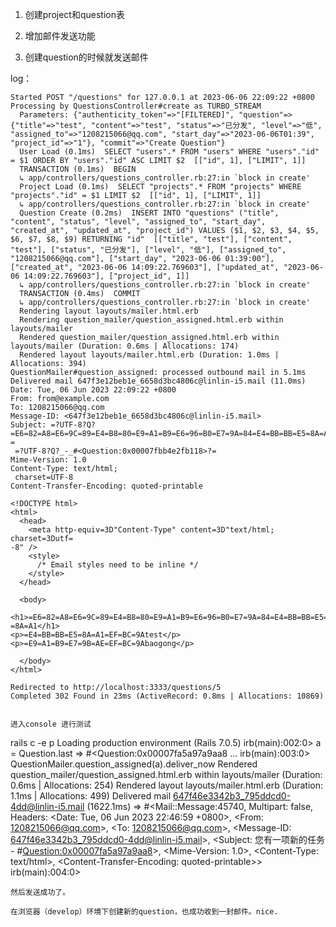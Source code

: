 1. 创建project和question表

2. 增加邮件发送功能

3. 创建question的时候就发送邮件

log：
```
Started POST "/questions" for 127.0.0.1 at 2023-06-06 22:09:22 +0800
Processing by QuestionsController#create as TURBO_STREAM
  Parameters: {"authenticity_token"=>"[FILTERED]", "question"=>{"title"=>"test", "content"=>"test", "status"=>"已分发", "level"=>"低", "assigned_to"=>"1208215066@qq.com", "start_day"=>"2023-06-06T01:39", "project_id"=>"1"}, "commit"=>"Create Question"}
  User Load (0.1ms)  SELECT "users".* FROM "users" WHERE "users"."id" = $1 ORDER BY "users"."id" ASC LIMIT $2  [["id", 1], ["LIMIT", 1]]
  TRANSACTION (0.1ms)  BEGIN
  ↳ app/controllers/questions_controller.rb:27:in `block in create'
  Project Load (0.1ms)  SELECT "projects".* FROM "projects" WHERE "projects"."id" = $1 LIMIT $2  [["id", 1], ["LIMIT", 1]]
  ↳ app/controllers/questions_controller.rb:27:in `block in create'
  Question Create (0.2ms)  INSERT INTO "questions" ("title", "content", "status", "level", "assigned_to", "start_day", "created_at", "updated_at", "project_id") VALUES ($1, $2, $3, $4, $5, $6, $7, $8, $9) RETURNING "id"  [["title", "test"], ["content", "test"], ["status", "已分发"], ["level", "低"], ["assigned_to", "1208215066@qq.com"], ["start_day", "2023-06-06 01:39:00"], ["created_at", "2023-06-06 14:09:22.769603"], ["updated_at", "2023-06-06 14:09:22.769603"], ["project_id", 1]]
  ↳ app/controllers/questions_controller.rb:27:in `block in create'
  TRANSACTION (0.4ms)  COMMIT
  ↳ app/controllers/questions_controller.rb:27:in `block in create'
  Rendering layout layouts/mailer.html.erb
  Rendering question_mailer/question_assigned.html.erb within layouts/mailer
  Rendered question_mailer/question_assigned.html.erb within layouts/mailer (Duration: 0.6ms | Allocations: 174)
  Rendered layout layouts/mailer.html.erb (Duration: 1.0ms | Allocations: 394)
QuestionMailer#question_assigned: processed outbound mail in 5.1ms
Delivered mail 647f3e12beb1e_6658d3bc4806c@linlin-i5.mail (11.0ms)
Date: Tue, 06 Jun 2023 22:09:22 +0800
From: from@example.com
To: 1208215066@qq.com
Message-ID: <647f3e12beb1e_6658d3bc4806c@linlin-i5.mail>
Subject: =?UTF-8?Q?=E6=82=A8=E6=9C=89=E4=B8=80=E9=A1=B9=E6=96=B0=E7=9A=84=E4=BB=BB=E5=8A=A1?=
 =?UTF-8?Q?_-_#<Question:0x00007fbb4e2fb118>?=
Mime-Version: 1.0
Content-Type: text/html;
 charset=UTF-8
Content-Transfer-Encoding: quoted-printable

<!DOCTYPE html>
<html>
  <head>
    <meta http-equiv=3D"Content-Type" content=3D"text/html; charset=3Dutf=
-8" />
    <style>
      /* Email styles need to be inline */
    </style>
  </head>

  <body>
    <h1>=E6=82=A8=E6=9C=89=E4=B8=80=E9=A1=B9=E6=96=B0=E7=9A=84=E4=BB=BB=E5=
=8A=A1</h1>
<p>=E4=BB=BB=E5=8A=A1=EF=BC=9Atest</p>
<p>=E9=A1=B9=E7=9B=AE=EF=BC=9Abaogong</p>

  </body>
</html>

Redirected to http://localhost:3333/questions/5
Completed 302 Found in 23ms (ActiveRecord: 0.8ms | Allocations: 10869)


进入console 进行测试
```
rails c -e p
Loading production environment (Rails 7.0.5)
irb(main):002:0> a = Question.last
=>
#<Question:0x00007fa5a97a9aa8
...
irb(main):003:0> QuestionMailer.question_assigned(a).deliver_now
  Rendered question_mailer/question_assigned.html.erb within layouts/mailer (Duration: 0.6ms | Allocations: 254)
  Rendered layout layouts/mailer.html.erb (Duration: 1.1ms | Allocations: 499)
Delivered mail 647f46e3342b3_795ddcd0-4dd@linlin-i5.mail (1622.1ms)
=> #<Mail::Message:45740, Multipart: false, Headers: <Date: Tue, 06 Jun 2023 22:46:59 +0800>, <From:  1208215066@qq.com>, <To: 1208215066@qq.com>, <Message-ID: <647f46e3342b3_795ddcd0-4dd@linlin-i5.mail>>, <Subject: 您有一项新的任务 - #<Question:0x00007fa5a97a9aa8>>, <Mime-Version: 1.0>, <Content-Type: text/html>, <Content-Transfer-Encoding: quoted-printable>>
irb(main):004:0>
```
然后发送成功了。

在浏览器（develop）环境下创建新的question，也成功收到一封邮件。nice.


